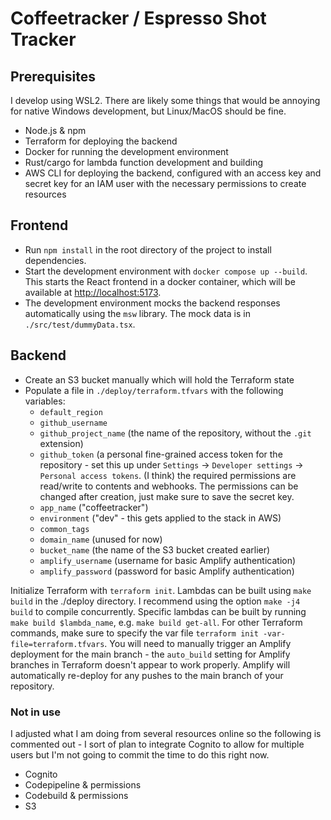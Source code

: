 # Coffeetracker / Espresso Shot Tracker

## Prerequisites
I develop using WSL2. There are likely some things that would be annoying for native Windows development, but Linux/MacOS should be fine.
- Node.js & npm
- Terraform for deploying the backend
- Docker for running the development environment
- Rust/cargo for lambda function development and building
- AWS CLI for deploying the backend, configured with an access key and secret key for an IAM user with the necessary permissions to create resources

## Frontend

- Run `npm install` in the root directory of the project to install dependencies.
- Start the development environment with `docker compose up --build`. This starts the React frontend in a docker container, which will be available at <http://localhost:5173>.
- The development environment mocks the backend responses automatically using the `msw` library. The mock data is in `./src/test/dummyData.tsx`.

## Backend

- Create an S3 bucket manually which will hold the Terraform state
- Populate a file in `./deploy/terraform.tfvars` with the following variables:
  - `default_region`
  - `github_username`
  - `github_project_name` (the name of the repository, without the `.git` extension)
  - `github_token` (a personal fine-grained access token for the repository - set this up under `Settings` -> `Developer settings` -> `Personal access tokens`. (I think) the required permissions are read/write to contents and webhooks. The permissions can be changed after creation, just make sure to save the secret key.
  - `app_name` ("coffeetracker")
  - `environment` ("dev" - this gets applied to the stack in AWS)
  - `common_tags`
  - `domain_name` (unused for now)
  - `bucket_name` (the name of the S3 bucket created earlier)
  - `amplify_username` (username for basic Amplify authentication)
  - `amplify_password` (password for basic Amplify authentication)

Initialize Terraform with `terraform init`.
Lambdas can be built using `make build` in the ./deploy directory. I recommend using the option `make -j4 build` to compile concurrently. Specific lambdas can be built by running `make build $lambda_name`, e.g. `make build get-all`.
For other Terraform commands, make sure to specify the var file `terraform init -var-file=terraform.tfvars`.
You will need to manually trigger an Amplify deployment for the main branch - the `auto_build` setting for Amplify branches in Terraform doesn't appear to work properly.
Amplify will automatically re-deploy for any pushes to the main branch of your repository.

### Not in use
I adjusted what I am doing from several resources online so the following is commented out - I sort of plan to integrate Cognito to allow for multiple users but I'm not going to commit the time to do this right now.
- Cognito
- Codepipeline & permissions
- Codebuild & permissions
- S3
